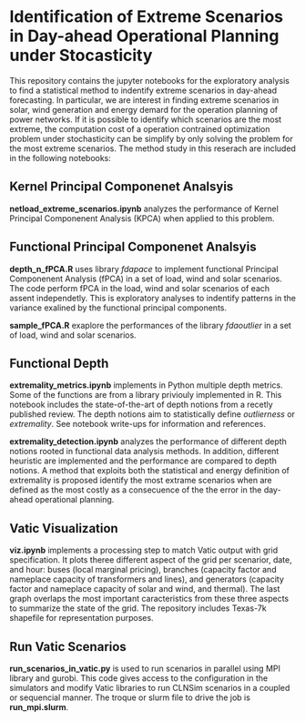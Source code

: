 # Identification of Extreme Scenarios in Day-ahead Operational Planning under Stocasticity

This repository contains the jupyter notebooks for the exploratory analysis to find a statistical method to indentify extreme scenarios in day-ahead forecasting. In particular, we are interest in finding extreme scenarios in solar, wind generation and energy demard for the operation planning of power networks. If it is possible to identify which scenarios are the most extreme, the computation cost of a operation contrained optimization problem under stochasticity can be simplify by only solving the problem for the most extreme scenarios. The method study in this reserach are included in the following notebooks:

## Kernel Principal Componenet Analsyis

**netload_extreme_scenarios.ipynb** analyzes the performance of Kernel Principal Componenent Analysis (KPCA) when applied to this problem.

## Functional Principal Componenet Analsyis

**depth_n_fPCA.R** uses library *fdapace* to implement functional Principal Componenent Analysis (fPCA) in a set of load, wind and solar scenarios. The code perform fPCA in the load, wind and solar scenarios of each assent independetly. This is exploratory analyses to indentify patterns in the variance exalined by the functional principal components.

**sample_fPCA.R** exaplore the performances of the library *fdaoutlier* in a set of load, wind and solar scenarios.  

## Functional Depth

**extremality_metrics.ipynb** implements in Python multiple depth metrics. Some of the functions are from a library priviouly implemented in R. This notebook includes the state-of-the-art of depth notions from a recetly published review. The depth notions aim to statistically define *outlierness* or *extremality*. See notebook write-ups for information and references.

**extremality_detection.ipynb** analyzes the performance of different depth notions rooted in functional data analysis methods. In addition, different heuristic are implemented and the performance are compared to depth notions. A method that exploits both the statistical and energy definition of extremality is proposed identify the most extrame scenarios when are defined as the most costly as a consecuence of the the error in the day-ahead operational planning.

## Vatic Visualization

**viz.ipynb** implements a processing step to match Vatic output with grid specification. It plots theree different aspect of the grid per scenarior, date, and hour: buses (local marginal pricing), branches (capacity factor and nameplace capacity of transformers and lines), and generators (capacity factor and nameplace capacity of solar and wind, and thermal). The last graph overlaps the most important caracteristics from these three aspects to summarize the state of the grid. The repository includes Texas-7k shapefile for representation purposes.

## Run Vatic Scenarios

**run_scenarios_in_vatic.py** is used to run scenarios in parallel using MPI library and gurobi. This code gives access to the configuration in the simulators and modify Vatic libraries to run CLNSim scenarios in a coupled or sequencial manner. The troque or slurm file to drive the job is **run_mpi.slurm**.
